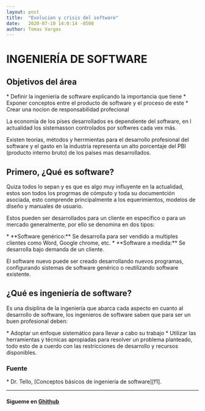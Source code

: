 ```yaml
---
layout: post
title:  "Evolucion y crisis del software"
date:   2020-07-10 14:0:14 -0500
author: Tomas Vargas
---
```

<script src="https://kit.fontawesome.com/7316530f41.js" crossorigin="anonymous"></script>
<h1>INGENIERÍA DE SOFTWARE</h1>
<H2>Objetivos del área</H2>
* Definir la ingeniería de software explicando la importancia que tiene
* Exponer conceptos entre el producto de software y el proceso de este
* Crear una nocion de responsabilidad profecional
<p>La economía de los píses desarrollados es dependiente del software, en l actualidad los sistemasson controlados por softwres cada vex más.</p>
<p>Existen teorías, métodos y herrmientas para el desarrollo profesional del software y el gasto en la industria representa un alto porcentaje del PBI (producto interno bruto) de los países mas desarrollados.</p>

<h2>Primero, ¿Qué es software?</h2>
<p>Quiza todos lo sepan y es que es algo muy influyente en la actualidad, estos son todos los progrmas de cómputo y toda su documentción asociada, esto comprende principalmente a los equerimientos, modelos de diseño y manuales de usuario.</p>
<p>Estos pueden ser desarrollados para un cliente en específico o para un mercado generalmente, por ello se denomina en dos tipos:</p>
* **Software genérico:** Se desarrolla para ser vendido a multiples clientes como Word, Google chrome, etc.
* **Software a medida:** Se desarrolla bajo demanda de un cliente.
<p>El software nuevo puede ser creado desarrollando nuevos programas, configurando sistemas de software genérico o reutilizando software existente.</p>

<h2>¿Qué es ingeniería de software?</h2>
<p>Es una disiplina de la ingeniería que abarca cada aspecto en cuanto al desarrollo de software, los ingenieros de software saben que para ser un buen profesional deben:</p>
* Adoptar un enfoque sistemático para llevar a cabo su trabajo
* Utilizar las herramientas y técnicas apropiadas para resolver un problema planteado, todo esto de a cuerdo con las restricciones de desarrollo y recursos disponibles.

<h3>Fuente</h3>
* Dr. Tello, [Conceptos básicos de ingeniería de software][f1].
<hr>
<h4>Sigueme en <a href="https://github.com/tomvargas" target="_blank"><i class="fab fa-github"></i> Ghithub</a></h4>

[f1]: https://www.tamps.cinvestav.mx/~ertello/swe/sesion01.pdf
